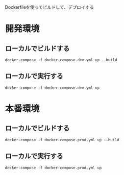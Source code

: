 Dockerfileを使ってビルドして、デプロイする

# 開発環境
## ローカルでビルドする
```
docker-compose -f docker-compose.dev.yml up --build
```

## ローカルで実行する
```
docker-compose -f docker-compose.dev.yml up
```


# 本番環境
## ローカルでビルドする
```
docker-compose -f docker-compose.prod.yml up --build
```

## ローカルで実行する
```
docker-compose -f docker-compose.prod.yml up
```
